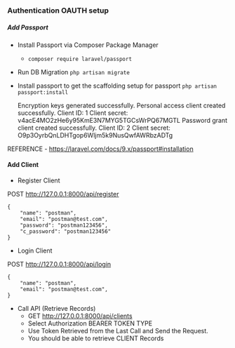 ### Authentication OAUTH setup

##### Add Passport

-   Install Passport via Composer Package Manager

    -   `composer require laravel/passport`

-   Run DB Migration
    `php artisan migrate`

-   Install passport to get the scaffolding setup for passport
    `php artisan passport:install`

    Encryption keys generated successfully.
    Personal access client created successfully.
    Client ID: 1
    Client secret: v4acE4MO2zHe6y95KmE3N7MYG5TGCsWrPQ67MGTL
    Password grant client created successfully.
    Client ID: 2
    Client secret: O9p3OyrbQnLDHTgop6Wljm5k9NusQwfAWRbzADTg

REFERENCE - https://laravel.com/docs/9.x/passport#installation

#### Add Client

-   Register Client

POST http://127.0.0.1:8000/api/register

```
{
    "name": "postman",
    "email": "postman@test.com",
    "password": "postman123456",
    "c_password": "postman123456"
}
```

-   Login Client

POST http://127.0.0.1:8000/api/login

```
{
    "name": "postman",
    "email": "postman@test.com",
}
```

-   Call API (Retrieve Records)
    -   GET http://127.0.0.1:8000/api/clients
    -   Select Authorization BEARER TOKEN TYPE
    -   Use Token Retrieved from the Last Call and Send the Request.
    -   You should be able to retrieve CLIENT Records
